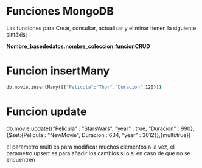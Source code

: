 # Funciones MongoDB
Las funciones para Crear, consultar, actualizar y eliminar tienen la siguiente sintáxis:

**Nombre_basededatos.nombre_coleccion.funcionCRUD**

# Funcion insertMany

```cmd
db.movie.insertMany([{"Pelicula":"Thor","Duracion":120}])
``` 


# Funcion update

 db.movie.update({"Pelicula" : "StarsWars", "year" : true, "Duracion" : 990},{$set:{Pelicula : "NewMovie", Duracion : 634, "year" : 3012}},{multi:true})
 
 el parametro multi es para modificar muchos elementos a la vez, el parametro upsert es para añadir los cambios si o si en caso de que no se encuentren